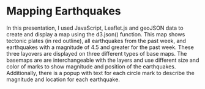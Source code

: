# Mapping Earthquakes

In this presentation, I used JavaScript, Leaflet.js and geoJSON data to create and display a map using the d3.json() function. This map shows tectonic plates (in red outline), all earthquakes from the past week, and earthquakes with a magnitude of 4.5 and greater for the past week. These three layovers are displayed on three different types of base maps. The basemaps are are interchangeable with the layers and use different size and color of marks to show magnitude and position of the earthquakes. Additionally, there is a popup with text for each circle mark to describe the magnitude and location for each earthquake. 